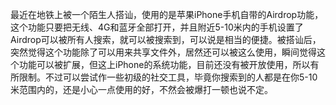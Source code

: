 最近在地铁上被一个陌生人搭讪，使用的是苹果iPhone手机自带的Airdrop功能，这个功能只要把无线、4G和蓝牙全部打开，并且附近5-10米内的手机设置了Airdrop可以被所有人搜索，就可以被搜索到，可以说是相当的便捷。被搭讪后，突然觉得这个功能除了可以用来共享文件外，居然还可以被这么使用，瞬间觉得这个功能可以被扩展，但这上iPhone的系统功能，目前还没有被开放使用，所以有所限制。不过可以尝试作一些初级的社交工具，毕竟你搜索到的人都是在你5-10米范围内的，还是小心一点使用的好，不然会被爆打一顿也说不定。